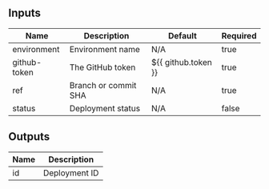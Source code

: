 <!-- markdownlint-disable -->

## Inputs

| Name | Description | Default | Required |
|------|-------------|---------|----------|
| environment | Environment name | N/A | true |
| github-token | The GitHub token | ${{ github.token }} | true |
| ref | Branch or commit SHA | N/A | true |
| status | Deployment status | N/A | false |


## Outputs

| Name | Description |
|------|-------------|
| id | Deployment ID |
<!-- markdownlint-restore -->
